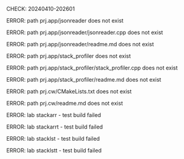 CHECK: 20240410-202601
ERROR: path prj.app/jsonreader does not exist
ERROR: path prj.app/jsonreader/jsonreader.cpp does not exist
ERROR: path prj.app/jsonreader/readme.md does not exist
ERROR: path prj.app/stack_profiler does not exist
ERROR: path prj.app/stack_profiler/stack_profiler.cpp does not exist
ERROR: path prj.app/stack_profiler/readme.md does not exist
ERROR: path prj.cw/CMakeLists.txt does not exist
ERROR: path prj.cw/readme.md does not exist
ERROR: lab stackarr - test build failed
ERROR: lab stackarrt - test build failed
ERROR: lab stacklst - test build failed
ERROR: lab stacklstt - test build failed
